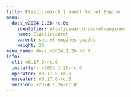 ```yaml
---
title: Elasticsearch | Vault Secret Engine
menu:
  docs_v2024.1.26-rc.0:
    identifier: elasticsearch-secret-engines
    name: Elasticsearch
    parent: secret-engines-guides
    weight: 20
menu_name: docs_v2024.1.26-rc.0
info:
  cli: v0.17.0-rc.0
  installer: v2024.1.26-rc.0
  operator: v0.17.0-rc.0
  unsealer: v0.17.0-rc.0
  version: v2024.1.26-rc.0
---
```


